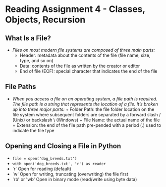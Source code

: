 # **Reading Assignment 4 - Classes, Objects, Recursion**

 ## What Is a File?
  + *Files on most modern file systems are composed of three main parts:*
    + Header: metadata about the contents of the file (file name, size, type, and so on)
    + Data: contents of the file as written by the creator or editor
    + End of file (EOF): special character that indicates the end of the file

 ## File Paths
   + *When you access a file on an operating system, a file path is required. The file path is a string that represents the location of a file. It’s broken up into three major parts:*
    + Folder Path: the file folder location on the file system where subsequent folders are separated by a forward slash / (Unix) or backslash \ (Windows)
    + File Name: the actual name of the file
    + Extension: the end of the file path pre-pended with a period (.) used to indicate the file type
    
 ## Opening and Closing a File in Python
  + `file = open('dog_breeds.txt')`
  + `with open('dog_breeds.txt', 'r') as reader`
  + 'r'	Open for reading (default)
  + 'w'	Open for writing, truncating (overwriting) the file first
  + 'rb' or 'wb'	Open in binary mode (read/write using byte data)

